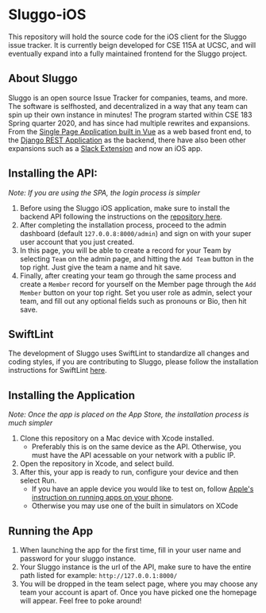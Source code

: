 # Sluggo-iOS
This repository will hold the source code for the iOS client for the Sluggo
issue tracker. It is currently beign developed for CSE 115A at UCSC, and will
eventually expand into a fully maintained frontend for the Sluggo project.


## About Sluggo
Sluggo is an open source Issue Tracker for companies, teams, and more. The software is selfhosted, and decentralized in a way that any team can spin up their own instance in minutes! The program started within CSE 183 Spring quarter 2020, and has since had multiple rewrites and expansions. From the [Single Page Application built in Vue](https://github.com/Slugbotics/Sluggo-SPA) as a web based front end, to the [Django REST Application](https://github.com/Slugbotics/Sluggo-API) as the backend, there have also been other expansions such as a [Slack Extension](https://github.com/Slugbotics/Sluggo-Slack) and now an iOS app.

## Installing the API:
*Note: If you are using the SPA, the login process is simpler*
1) Before using the Sluggo iOS application, make sure to install the backend API following the instructions on the [repository here](https://github.com/Slugbotics/Sluggo-API).
2) After completing the installation process, proceed to the admin dashboard (default `127.0.0.8:8000/admin`) and sign on with your super user account that you just created.
3) In this page, you will be able to create a record for your Team by selecting `Team` on the admin page, and hitting the `Add Team` button in the top right. Just give the team a name and hit save.
4) Finally, after creating your team go through the same process and create a `Member` record for yourself on the Member page through the `Add Member` button on your top right. Set you user role as admin, select your team, and fill out any optional fields such as pronouns or Bio, then hit save.


## SwiftLint
The development of Sluggo uses SwiftLint to standardize all changes and coding styles, if you are contributing to Sluggo, please follow the installation instructions for SwiftLint [here](https://github.com/realm/SwiftLint).

## Installing the Application
*Note: Once the app is placed on the App Store, the installation process is much simpler*
1) Clone this repository on a Mac device with Xcode installed.
    - Preferably this is on the same device as the API. Otherwise, you must have the API acessable on your network with a public IP.
3) Open the repository in Xcode, and select build.
4) After this, your app is ready to run, configure your device and then select Run.
    - If you have an apple device you would like to test on, follow [Apple's instruction on running apps on your phone](https://developer.apple.com/documentation/xcode/running-your-app-in-the-simulator-or-on-a-device).
    - Otherwise you may use one of the built in simulators on XCode

## Running the App
1) When launching the app for the first time, fill in your user name and password for your sluggo instance.
2) Your Sluggo instance is the url of the API, make sure to have the entire path listed for example: `http://127.0.0.1:8000/`
3) You will be dropped in the team select page, where you may choose any team your account is apart of. Once you have picked one the homepage will appear. Feel free to poke around!


